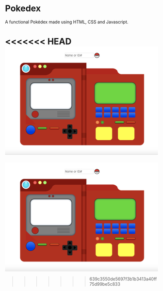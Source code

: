 # Pokedex

A functional Pokédex made using HTML, CSS and Javascript.

<<<<<<< HEAD
![](assets/Pokedex.png)
=======
![](assets/Pokedex.png)
>>>>>>> 639c3550de5697f3b1b3413a40ff75d99be5c833
